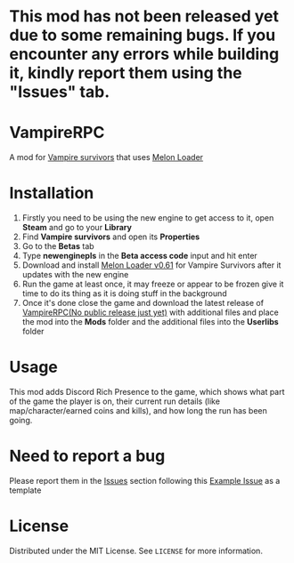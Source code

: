 # This mod has not been released yet due to some remaining bugs. If you encounter any errors while building it, kindly report them using the "Issues" tab.

# VampireRPC
A mod for [Vampire survivors](https://store.steampowered.com/app/1794680/Vampire_Survivors/) that uses [Melon Loader](https://github.com/LavaGang/MelonLoader)

# Installation
1) Firstly you need to be using the new engine to get access to it, open **Steam** and go to your **Library** 
2) Find **Vampire survivors** and open its **Properties**
3) Go to the **Betas** tab
4) Type **newenginepls** in the **Beta access code** input and hit enter
5) Download and install [Melon Loader v0.61](https://github.com/LavaGang/MelonLoader/releases/tag/v0.6.1) for Vampire Survivors after it updates with the new engine
6) Run the game at least once, it may freeze or appear to be frozen give it time to do its thing as it is doing stuff in the background 
7) Once it's done close the game and download the latest release of [VampireRPC(No public release just yet)](https://github.com/LeCloutPanda/VampireRPC/releases/latest/download/VampireRPC.dll) with additional files and place the mod into the **Mods** folder and the additional files into the **Userlibs** folder

# Usage
This mod adds Discord Rich Presence to the game, which shows what part of the game the player is on, their current run details (like map/character/earned coins and kills), and how long the run has been going.

# Need to report a bug
Please report them in the [Issues](https://github.com/LeCloutPanda/VampireRPC/issues) section following this [Example Issue](https://github.com/LeCloutPanda/VampireRPC/issues/1) as a template

# License 
Distributed under the MIT License. See `LICENSE` for more information.
